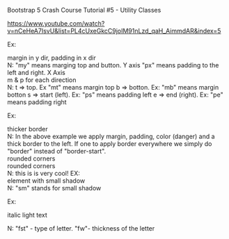 Bootstrap 5 Crash Course Tutorial #5 - Utility Classes

https://www.youtube.com/watch?v=nCeHeA7IsvU&list=PL4cUxeGkcC9joIM91nLzd_qaH_AimmdAR&index=5

<!-- margin & padding -->

Ex:

  <div class="my-3 px-5 bg-primary">margin in y dir, padding in x dir</div>
  N: "my" means marging top and button. Y axis
        "px" means padding to the left and right. X Axis
  <div class="mt-3 mb-4 ps-5 pt-4 pe-2 pb-1 bg-primary">m & p for each direction</div>
  N: t => top. Ex "mt" means margin top
    b => botton. Ex: "mb" means margin botton
    s => start (left). Ex: "ps" means padding left
    e => end (right). Ex: "pe" means padding right

<!-- borders -->

Ex:

  <div class="m-3 p-3 border-start border-danger border-5">thicker border</div>
  N: In the above example we apply margin, padding, color (danger) and a thick border to the left. If one to apply border everywhere we simply do "border" instead of "border-start". 
  <div class="m-3 p-3 rounded border border-5">rounded corners</div>
  <div class="m-3 p-3 rounded-pill border border-5">rounded corners</div>
  N: this is is very cool!
<!-- box shadow -->
EX:
<div class="m-3 p-3 shadow-sm">element with small shadow</div>
N: "sm" stands for small shadow

<!-- font weight -->

Ex:

  <p class="fst-italic fw-light">italic light text</p>
  N: "fst" - type of letter.
  "fw"- thickness of the letter
